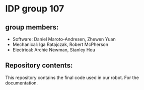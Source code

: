 # IDP group 107 
## group members:
 * Software: Daniel Maroto-Andresen, Zhewen Yuan
 * Mechanical: Iga Ratajczak, Robert McPherson
 * Electrical: Archie Newman, Stanley Hou
## Repository contents:
This repository contains the final code used in our robot. For the documentation.
